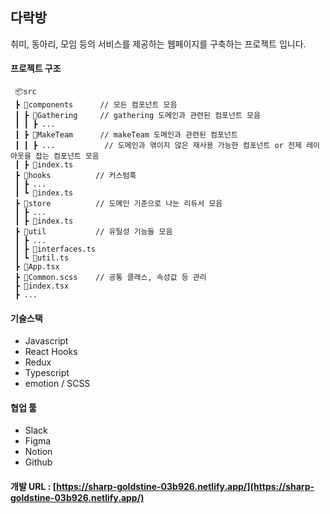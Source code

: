 ## 다락방
취미, 동아리, 모임 등의 서비스를 제공하는 웹페이지를 구축하는 프로젝트 입니다. 


#### 프로젝트 구조 
```
 📦src
 ┣ 📂components      // 모든 컴포넌트 모음
 ┃ ┣ 📂Gathering     // gathering 도메인과 관련된 컴포넌트 모음 
 ┃ ┃ ┣ ...
 ┃ ┣ 📂MakeTeam      // makeTeam 도메인과 관련된 컴포넌트
 ┃ ┃ ┣ ...           // 도메인과 엮이지 않은 재사용 가능한 컴포넌트 or 전제 레이아웃을 잡는 컴포넌트 모음
 ┃ ┣ 📜index.ts
 ┣ 📂hooks          // 커스텀훅 
 ┃ ┣ ...
 ┃ ┗ 📜index.ts
 ┣ 📂store          // 도메인 기준으로 나눈 리듀서 모음
 ┃ ┣ ...
 ┃ ┣ 📜index.ts
 ┣ 📂util           // 유틸성 기능들 모음
 ┃ ┣ ...
 ┃ ┣ 📜interfaces.ts
 ┃ ┗ 📜util.ts
 ┣ 📜App.tsx
 ┣ 📜Common.scss    // 공통 클래스, 속성값 등 관리 
 ┣ 📜index.tsx
 ┣ ...
```

#### 기술스택
* Javascript
* React Hooks
* Redux
* Typescript
* emotion / SCSS
 
 
#### 협업 툴
* Slack
* Figma
* Notion
* Github
    
    

#### 개발 URL : [https://sharp-goldstine-03b926.netlify.app/](https://sharp-goldstine-03b926.netlify.app/)    


